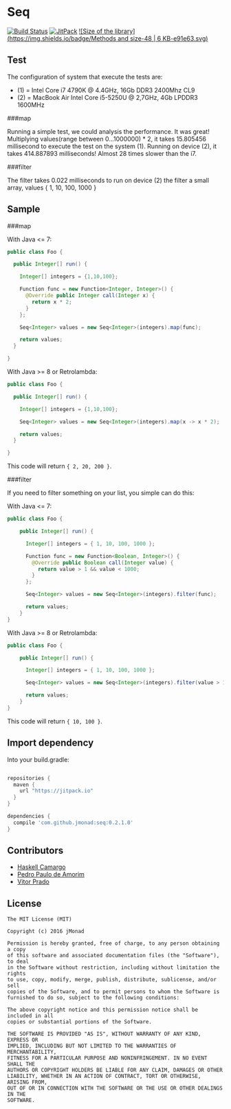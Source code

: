 # Seq

[![Build Status](https://travis-ci.org/jmonad/seq.svg?branch=master)](https://travis-ci.org/jmonad/seq)
[![JitPack](https://img.shields.io/badge/Jitpack-0.2.1.0-blue.svg)](https://jitpack.io/#jmonad/seq)
[![Size of the library](https://img.shields.io/badge/Methods and size-48 | 6 KB-e91e63.svg)](http://www.methodscount.com/?lib=com.github.jmonad%3Aseq%3A0.2.1.0)

Test
----

The configuration of system that execute the tests are:

* (1) = Intel Core i7 4790K @ 4.4GHz, 16Gb DDR3 2400Mhz CL9
* (2) = MacBook Air Intel Core i5-5250U @ 2,7GHz, 4Gb LPDDR3 1600MHz

###map

Running a simple test, we could analysis the performance. It was great! Multiplying
values(range between 0...1000000) * 2, it takes 15.805456 millisecond to execute the
 test on the system (1). Running on device (2), it takes 414.887893 milliseconds!
 Almost 28 times slower than the i7.

###filter

The filter takes 0.022 milliseconds to run on device (2) the filter a small array, values { 1, 10, 100, 1000 }

Sample
------

###map

With Java <= 7:

```java
public class Foo {

  public Integer[] run() {

    Integer[] integers = {1,10,100};

    Function func = new Function<Integer, Integer>() {
      @Override public Integer call(Integer x) {
        return x * 2;
      }
    };

    Seq<Integer> values = new Seq<Integer>(integers).map(func);

    return values;
  }

}
```

With Java >= 8 or Retrolambda:

```java
public class Foo {

  public Integer[] run() {

    Integer[] integers = {1,10,100};

    Seq<Integer> values = new Seq<Integer>(integers).map(x -> x * 2);

    return values;
  }

}
```

This code will return `{ 2, 20, 200 }`.

###filter

If you need to filter something on your list, you simple can do this:

With Java <= 7:

```java
public class Foo {

    public Integer[] run() {

      Integer[] integers = { 1, 10, 100, 1000 };

      Function func = new Function<Boolean, Integer>() {
        @Override public Boolean call(Integer value) {
          return value > 1 && value < 1000;
        }
      };

      Seq<Integer> values = new Seq<Integer>(integers).filter(func);

      return values;
    }
}
```

With Java >= 8 or Retrolambda:

```java
public class Foo {

    public Integer[] run() {

      Integer[] integers = { 1, 10, 100, 1000 };

      Seq<Integer> values = new Seq<Integer>(integers).filter(value > 1 && value < 1000);

      return values;
    }
}
```

This code will return `{ 10, 100 }`.

Import dependency
--------------------------------

Into your build.gradle:

```groovy

repositories {
  maven {
    url "https://jitpack.io"
  }
}

dependencies {
  compile 'com.github.jmonad:seq:0.2.1.0'
}
```

Contributors
------------

* [Haskell Camargo][10]
* [Pedro Paulo de Amorim][11]
* [Vitor Prado][12]

License
-------

```
The MIT License (MIT)

Copyright (c) 2016 jMonad

Permission is hereby granted, free of charge, to any person obtaining a copy
of this software and associated documentation files (the "Software"), to deal
in the Software without restriction, including without limitation the rights
to use, copy, modify, merge, publish, distribute, sublicense, and/or sell
copies of the Software, and to permit persons to whom the Software is
furnished to do so, subject to the following conditions:

The above copyright notice and this permission notice shall be included in all
copies or substantial portions of the Software.

THE SOFTWARE IS PROVIDED "AS IS", WITHOUT WARRANTY OF ANY KIND, EXPRESS OR
IMPLIED, INCLUDING BUT NOT LIMITED TO THE WARRANTIES OF MERCHANTABILITY,
FITNESS FOR A PARTICULAR PURPOSE AND NONINFRINGEMENT. IN NO EVENT SHALL THE
AUTHORS OR COPYRIGHT HOLDERS BE LIABLE FOR ANY CLAIM, DAMAGES OR OTHER
LIABILITY, WHETHER IN AN ACTION OF CONTRACT, TORT OR OTHERWISE, ARISING FROM,
OUT OF OR IN CONNECTION WITH THE SOFTWARE OR THE USE OR OTHER DEALINGS IN THE
SOFTWARE.
```

[10]: https://github.com/haskellcamargo
[11]: https://github.com/ppamorim
[12]: https://github.com/vitorprado